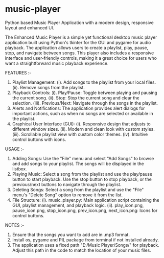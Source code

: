 # music-player
Python based Music Player Application with a modern design, responsive layout and enhanced UI.  

The Enhanced Music Player is a simple yet functional desktop music player application built using Python's tkinter for the GUI and pygame for audio playback. The application allows users to create a playlist, play, pause, stop, and navigate between songs. This player also includes a responsive interface and user-friendly controls, making it a great choice for users who want a straightforward music playback experience.

FEATURES :-
1. Playlist Management:
   (i). Add songs to the playlist from your local files.
   (ii). Remove songs from the playlist.
2. Playback Controls:
   (i). Play/Pause: Toggle between playing and pausing the current song.
   (ii). Stop: Stop the current song and clear the selection.
   (iii). Previous/Next: Navigate through the songs in the playlist.
3. Alerts and Notifications: The application provides alert dialogs for important actions, such as when no songs are selected or available in the playlist.
4. Graphical User Interface (GUI):
   (i). Responsive design that adjusts to different window sizes.
   (ii). Modern and clean look with custom styles.
   (iii). Scrollable playlist view with custom color themes.
   (iv). Intuitive control buttons with icons.
   
USAGE :-
1. Adding Songs: Use the "File" menu and select "Add Songs" to browse and add songs to your playlist. The songs will be displayed in the listbox.
2. Playing Music: Select a song from the playlist and use the play/pause button to start playback. Use the stop button to stop playback, or the previous/next buttons to navigate through the playlist.
3. Deleting Songs: Select a song from the playlist and use the "File" menu's "Delete Song" option to remove it from the list.
4. File Structure:
   (i). music_player.py: Main application script containing the GUI, playlist management, and playback logic.
   (ii). play_icon.png, pause_icon.png, stop_icon.png, prev_icon.png, next_icon.png: Icons for control buttons.

NOTES :-
1. Ensure that the songs you want to add are in .mp3 format.
2. Install os, pygame and PIL package from terminal if not installed already.
3. The application uses a fixed path "E:/Music Player/Songs/" for playback. Adjust this path in the code to match the location of your music files.
